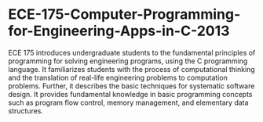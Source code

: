 # ECE-175-Computer-Programming-for-Engineering-Apps-in-C-2013
ECE 175 introduces undergraduate students to the fundamental principles of programming for solving engineering programs, using the C programming language. It familiarizes students with the process of computational thinking and the translation of real-life engineering problems to computation problems. Further, it describes the basic techniques for systematic software design. It provides fundamental knowledge in basic programming concepts such as program flow control, memory management, and elementary data structures.
